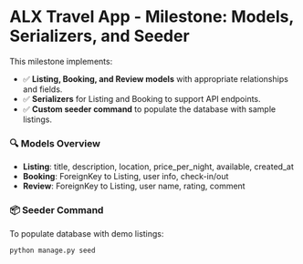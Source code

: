 # ALX Travel App - Milestone: Models, Serializers, and Seeder

This milestone implements:

- ✅ **Listing, Booking, and Review models** with appropriate relationships and fields.
- ✅ **Serializers** for Listing and Booking to support API endpoints.
- ✅ **Custom seeder command** to populate the database with sample listings.

### 🔍 Models Overview

- **Listing**: title, description, location, price_per_night, available, created_at
- **Booking**: ForeignKey to Listing, user info, check-in/out
- **Review**: ForeignKey to Listing, user name, rating, comment

### 📦 Seeder Command

To populate database with demo listings:
```bash
python manage.py seed
